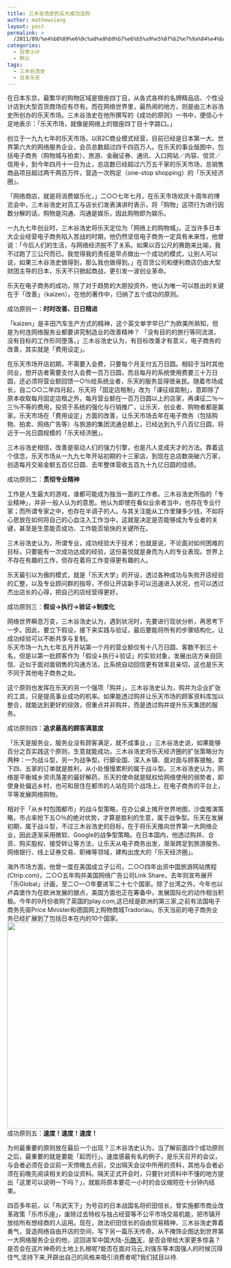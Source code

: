 ```yaml
---
title: 三木谷浩史的五大成功法则
author: mathewxiang
layout: post
permalink: >
  /2011/09/%e4%b8%89%e6%9c%a8%e8%b0%b7%e6%b5%a9%e5%8f%b2%e7%9a%84%e4%ba%94%e5%a4%a7%e6%88%90%e5%8a%9f%e6%b3%95%e5%89%87/
categories:
  - 日常小计
  - 默认
tags:
  - 三木谷浩史
  - 日本乐天
---
```

在日本东京，最繁华的购物区域是银座四丁目，从各式各样的名牌精品店、个性设计店到大型百货商场应有尽有。而在网络世界里，最热闹的地方，则是由三木谷浩史所创办的乐天市场。三木谷浩史在他所撰写的《成功的原则》一书中，便信心十足地表示：「乐天市场，就像是网络上的银座四丁目十字路口。」

创立于一九九七年的乐天市场，以B2C商业模式经营，目前已经是日本第一大、世界第六大的网络服务企业，会员总数超过四千四百万人。在乐天的事业版图中，包括电子商务（购物城与拍卖）、旅游、金融证券、通讯、入口网站／内容、信贷／信用卡，到今年四月十一日为止，总店数已经超过六万五千家的乐天市场，总销售商品项目超过两千两百万件，营造一次购足（one-stop shopping）的「乐天经济圈」。  
<!--more-->

  
「网络商店，就是将消费娱乐化，」二○○七年七月，在乐天市场欢庆十周年的博览会中，三木谷浩史对员工与店长们发表演讲时表示，将「购物」这项行为进行因数分解的话，购物是沟通、沟通是娱乐，因此购物即为娱乐。

一九九七年创业时，三木谷浩史将乐天定位为「网络上的购物城」。正当许多日本大企业经营电子商务陷入苦战的时期，他仍然坚信电子商务一定具有未来性，他曾说：「今后人们的生活，与网络经济​​脱不了关系。如果以百公尺的赛跑来比喻，我不过跑了三公尺而已。我觉得我的责任是早点做出一个成功的模式，让别人可以说，如果三木谷浩史做得到，那么我也做得到。」在百货公司和便利商店仍由大型财团主导的日本，乐天不只掀起商战，更引发一波创业革命。

乐天在电子商务的成功，除了对于趋势的大胆投资外，他认为唯一可以胜出的关键在于「改善」（kaizen）。在他的著作中，归纳了五个成功的原则。

成功原则一：**时时改善、日日精进**

「kaizen」是丰田汽车生产方式的精神，这个英文单字早已广为欧美所熟知，但是为何连网络服务业都要讲究制造业的改善精神？ 「没有目的的旅行等同流浪，没有目标的工作形同堕落，」三木谷浩史认为，有目标改善才有意义，电子商务的改善，其实就是「费用设定」。

在乐天市场开店初期，不需要入会费，只要每个月支付五万日圆。相较于当时其他同业，想开店者需要支付入会费一百万日圆，而且每月的系统使用费要三十万日圆，还必须将营业额回馈一○％给系统业者，乐天的服务显得很亲民。随着市场成长，自二○○二年四月起，乐天将「固定店租制」改为「课征级距制」，意即除了原本收取每月固定店租之外，每月营业额在一百万日圆以上的店家，再课征二％～三％不等的费用，投资于系统的强化与行销推广，让乐天、创业者、购物者都是赢家。乐天市场在「费用设定」方面的改善，让乐天市场去年在电子商务（包括购物、拍卖、网络广告等）与旅游的集团流通总额上，已经达到九千八百亿日圆，将近于一兆日圆规模的「乐天经济圈」。

三木谷浩史相信，改善是驱动人们的强力引擎，也是凡人变成天才的方法。靠着这个信念，乐天市场从一九九七年开站初期的十三家店，到​​现在总店数突破六万家，创造每月交易金额五百亿日圆、去年整体营收五百九十九亿日圆的佳绩。

成功原则二：**贯彻专业精神**

工作是人生最大的游戏，谁都可能成为独当一面的工作者。三木谷浩史所指的「专业精神」，并非一般人认为的意思。他认为即使在看似业余者当中，也存在专业行家；而所谓专家之中，也存在半调子的人。与其关注能从工作里赚多少钱，不如将心思放在如何将自己的心血注入工作当中，这就是决定是否能够成为专业者的关键，甚至是生意能否成功、工作能否愉快的关键所在。

三木谷浩史认为，所谓专业，成功经验大于技术；也就是说，不论面对如何困难的目标，只要能有一次成功达成的经验，这份喜悦就是身而为人的专业表现。世界上不存在有趣的工作，但存在着将工作变得更有趣的人。

乐天最引以为傲的模式，就是「乐天大学」的开设，透过各种成功与失败开店经验的汇整，以及专业顾问群的指导，不但让开店新手可以迅速进入状况，也可以透过杰出店长的心得，把自己的店经营得更好。

成功原则三：**假设→执行→验证→制度化**

网络世界瞬息万变，三木谷浩史认为，遇到状况时，先要进行现状分析，再思考下一步。因此，要立下假设，接下来实践与验证，最后要能将所有的步骤结构化，让成功经验可以不断共享与复制。  
乐天市场一九九七年五月开站第一个月的营业额仅有十八万日圆、客数不到三十名，但是以第一批顾客作为「假设↓执行↓验证」的实验对象，发展出店方亲自回信、近似于面对面销售的沟通方法，比系统自动回信更有效率且亲切，这也是乐天不同于其他电子商务之处。

这个原则也发挥在乐天的另一个强项「购并」，三木谷浩史认为，购并为企业扩张的工具，只是提高事业成功的机率。如果能透过购并让乐天市场的顾客资料库加以整合，就能达到更好的综效，但重点并非购并，而是透过购并提升乐天集团的服务。

成功原则四：**追求最高的顾客满意度**

「乐天是服务业，服务业没有顾客满足，就不成事业，」三木谷浩史说，如果能够百分之百实践这个原则，生意就能成功，三木谷浩史将乐天经济圈的扩张策略分为两种：一为战斗型，另一为战争型。行脚全国、深入乡镇、面对面与顾客接触，拿下四、五家的订单就是胜利，从小处慢慢累积的属于战斗型。三木谷浩史认为，网络是平衡城乡资讯落差的最好解药，乐天的使命就是赋权给网络使用的弱势者，即使身处偏远乡村，也可和居住在都市的人站在同个战场上，在电子商务的平台上，平等发展网络购物。

相对于「从​​乡村包围都市」的战斗型策略，在办公桌上摊开世界地图，沙盘推演策略，市占率抢下五○％的绝对优势，才算是胜利的生意，属于战争型。乐天在发展初期，属于战斗型，不过三木谷浩史的目标，在于将乐天推向世界第一大网络企业，因此逐渐采用微软、Google的战争型策略。在日本国内，他透过购并、合资、购买股权、接受转让等方法，让乐天从电子商务出发，渐渐跨足到旅游服务、网络银行、线上证券交易、职棒等领域，建构出庞大的「乐天经济圈」。

海外市场方面，他曾一度在美国成立子公司，二○○四年出​​资中国旅游网站携程(Ctrip.com)，二○○五年购并美国网络广告公司Link Share，去年则宣布展开「乐Global」计画，至二○一○年要进军二十七个国家。除了台湾之外，今年也以卢森堡作为在欧洲发展的据点，美国方面也正在筹备中，发展国际化的动作相当积极。今年的9月份收购了英国的play.com,这已经是欧洲的第三家,之前有法国电子商务先驱Price Minister和德国网上购物商城Tradoriau。乐天当前的电子商务业务已经扩展到了包括日本在内的10个国家。  
[<img src="http://www.yyxzy.org/wp-content/uploads/2011/09/日本乐天抛售携程股份.jpg" alt="" title="日本乐天抛售携程股份" width="575" height="479" class="alignnone size-full wp-image-641" />][1]  
成功原则五：**速度！速度！速度！**

为何最重要的原则放在最后一个出现？三木谷浩史认为，当了解前面四个成功原则之后，最重要的就是要能「起而行」。速度感最有名的例子，是乐天召开的会议，与会者必须在会议前一天傍晚五点前，交出隔天会议中所用的资料，其他与会者必须在前晚先阅读相关的会议资料。隔天正式开会时，只要针对资料中不懂的地方提出「这里可以说明一下吗？」，就能将原本要花一小时的会议缩短在十分钟内结束。

四百多年前，以「布武天下」为号召的日本战国名将织田信长，曾实施都市商业改革政策「乐市乐座」，废除过去特权与独占经营等不公平市场交易机能，把市镇开放给所有想经商的人运用。现在，效法织田信长的自由贸易精神，三木谷浩史靠着勇气，营造网络自由开店的空间，写下另一篇乐天传奇。从不掩饰企图达到世界第一大网络服务企业的他，这回进军中国大陆-[乐酷天][2]，是否会带给大家更多惊喜？是否会在这片神奇的土地上扎根呢?能否在面对马云,刘强东等本国强人的时候沉得住气,坚持下来,开辟出自己的风格来吸引消费者呢?我们拭目以待.

 [1]: http://www.yyxzy.org/wp-content/uploads/2011/09/日本乐天抛售携程股份.jpg
 [2]: http://www.rakuten.cn